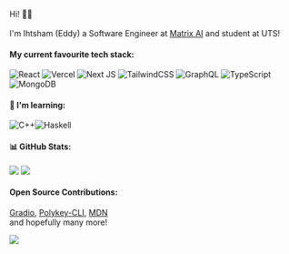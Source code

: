 
Hi! 👋🏽 <br/> <br/> I'm Ihtsham (Eddy) a Software Engineer at [Matrix AI](https://matrix.ai/) and student at UTS!

#### My current favourite tech stack: 
![React](https://img.shields.io/badge/react-%2320232a.svg?style=flat-square&logo=react&logoColor=%2361DAFB)
![Vercel](https://img.shields.io/badge/vercel-%23000000.svg?style=flat-square&logo=vercel&logoColor=white)
![Next JS](https://img.shields.io/badge/Next-black?style=flat-square&logo=next.js&logoColor=white)
![TailwindCSS](https://img.shields.io/badge/tailwindcss-%2338B2AC.svg?style=flat-square&logo=tailwind-css&logoColor=white)
![GraphQL](https://img.shields.io/badge/-GraphQL-E10098?style=flat-square&logo=graphql&logoColor=white)
![TypeScript](https://img.shields.io/badge/typescript-%23007ACC.svg?style=flat-square&logo=typescript&logoColor=white)
![MongoDB](https://img.shields.io/badge/MongoDB-%234ea94b.svg?style=flat-square&logo=mongodb&logoColor=white)

#### 📖 I'm learning: 
![C++](https://img.shields.io/badge/c++-%2300599C.svg?style=for-the-badge&logo=c%2B%2B&logoColor=white)![Haskell](https://img.shields.io/badge/Haskell-5e5086?style=for-the-badge&logo=haskell&logoColor=white)

#### 📊 GitHub Stats:

![](https://github-readme-stats.vercel.app/api?username=shafiqihtsham&theme=default&hide_border=false&include_all_commits=false&count_private=true)
![](https://github-readme-stats.vercel.app/api/top-langs/?username=shafiqihtsham&theme=default&hide_border=false&include_all_commits=true&count_private=true&layout=compact)

#### Open Source Contributions: 
[Gradio](https://www.gradio.app/), [Polykey-CLI](https://github.com/MatrixAI/Polykey-CLI), [MDN](https://github.com/mdn/content/pull/37814#event-16073520979) <br/> and hopefully many more!

[![](https://visitcount.itsvg.in/api?id=shafiqihtsham&icon=2&color=8)](https://visitcount.itsvg.in)
